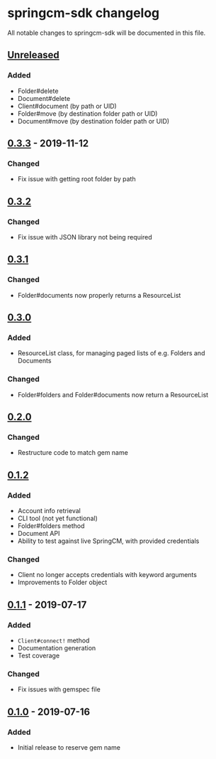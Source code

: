 # springcm-sdk changelog

All notable changes to springcm-sdk will be documented in this file.

## [Unreleased]
### Added
* Folder#delete
* Document#delete
* Client#document (by path or UID)
* Folder#move (by destination folder path or UID)
* Document#move (by destination folder path or UID)

## [0.3.3] - 2019-11-12
### Changed
* Fix issue with getting root folder by path

## [0.3.2]
### Changed
* Fix issue with JSON library not being required

## [0.3.1]
### Changed
* Folder#documents now properly returns a ResourceList

## [0.3.0]
### Added
* ResourceList class, for managing paged lists of e.g. Folders and Documents

### Changed
* Folder#folders and Folder#documents now return a ResourceList

## [0.2.0]
### Changed
* Restructure code to match gem name

## [0.1.2]
### Added
* Account info retrieval
* CLI tool (not yet functional)
* Folder#folders method
* Document API
* Ability to test against live SpringCM, with provided credentials

### Changed
* Client no longer accepts credentials with keyword arguments
* Improvements to Folder object

## [0.1.1] - 2019-07-17
### Added
* `Client#connect!` method
* Documentation generation
* Test coverage

### Changed
* Fix issues with gemspec file

## [0.1.0] - 2019-07-16
### Added
* Initial release to reserve gem name

[Unreleased]: https://github.com/paulholden2/springcm-sdk/compare/0.3.3...HEAD
[0.1.0]: https://github.com/paulholden2/springcm-sdk/releases/tag/0.1.0
[0.1.1]: https://github.com/paulholden2/springcm-sdk/releases/tag/0.1.1
[0.1.2]: https://github.com/paulholden2/springcm-sdk/releases/tag/0.1.2
[0.2.0]: https://github.com/paulholden2/springcm-sdk/releases/tag/0.2.0
[0.3.0]: https://github.com/paulholden2/springcm-sdk/releases/tag/0.3.0
[0.3.1]: https://github.com/paulholden2/springcm-sdk/releases/tag/0.3.1
[0.3.2]: https://github.com/paulholden2/springcm-sdk/releases/tag/0.3.2
[0.3.3]: https://github.com/paulholden2/springcm-sdk/releases/tag/0.3.3
